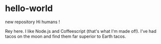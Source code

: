 # hello-world
new repository
Hi humans !

Rey here. I like Node.js and Coffeescript (that's what I'm made of!).
I've had tacos on the moon and find them far superior to Earth tacos.

